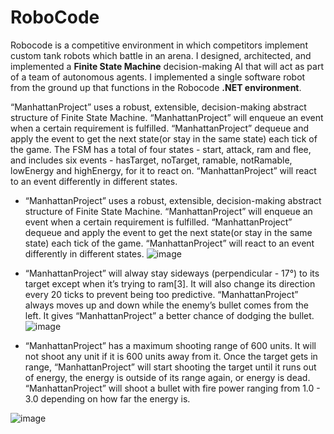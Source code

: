 # RoboCode

Robocode is a competitive environment in which competitors implement custom tank robots which battle in an 
arena. I designed, architected, and implemented a **Finite State Machine** decision-making AI that will act as 
part of a team of autonomous agents. I implemented a single software robot from the ground up that 
functions in the Robocode **.NET environment**.

“ManhattanProject” uses a robust, extensible, decision-making abstract structure of Finite State Machine. 
“ManhattanProject”  will enqueue an event when a certain requirement is fulfilled.  “ManhattanProject” dequeue 
and apply the event to get the next state(or stay in the same state) each tick of the game. The FSM has a total 
of four states - start, attack, ram and flee, and includes six events - hasTarget, noTarget, ramable, notRamable, 
lowEnergy and highEnergy, for it to react on. “ManhattanProject” will react to an event differently in different states. 

- “ManhattanProject” uses a robust, extensible, decision-making abstract structure of Finite State Machine. “ManhattanProject” 
will enqueue an event when a certain requirement is fulfilled.  “ManhattanProject” dequeue and apply the event to get the next 
state(or stay in the same state) each tick of the game. “ManhattanProject” will react to an event differently in different states. 
![image](https://user-images.githubusercontent.com/44207825/116946407-0798a880-ac48-11eb-919e-6cabcb5423ec.png)


- “ManhattanProject” will alway stay sideways (perpendicular - 17°) to its target except when it’s trying to ram[3]. It will also 
change its direction every 20 ticks to prevent being too predictive. “ManhattanProject” always moves up and down while the 
enemy’s bullet comes from the left. It gives “ManhattanProject” a better chance of dodging the bullet.
![image](https://user-images.githubusercontent.com/44207825/116946517-4d557100-ac48-11eb-8742-54f011288c58.png)


- “ManhattanProject” has a maximum shooting range of 600 units. It will not shoot any unit if it is 600 units away from it. 
Once the target gets in range, “ManhattanProject” will start shooting the target until it runs out of energy, the energy is 
outside of its range again, or energy is dead. “ManhattanProject” will shoot a bullet with fire power ranging from 1.0 - 3.0 
depending on how far the energy is.

![image](https://user-images.githubusercontent.com/44207825/116946550-69591280-ac48-11eb-9266-6146b442f0d4.png)

